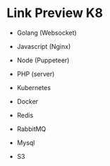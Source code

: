 # Link Preview K8

- Golang (Websocket)
- Javascript (Nginx)
- Node (Puppeteer)
- PHP (server)


- Kubernetes
- Docker
- Redis
- RabbitMQ
- Mysql
- S3
